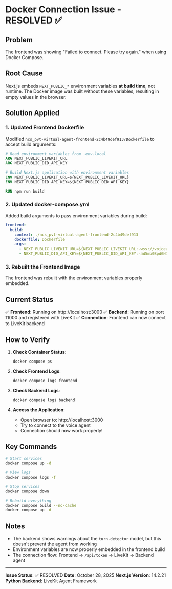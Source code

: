 # Docker Connection Issue - RESOLVED ✅

## Problem
The frontend was showing "Failed to connect. Please try again." when using Docker Compose.

## Root Cause
Next.js embeds `NEXT_PUBLIC_*` environment variables **at build time**, not runtime. The Docker image was built without these variables, resulting in empty values in the browser.

## Solution Applied

### 1. Updated Frontend Dockerfile
Modified `ncs_pvt-virtual-agent-frontend-2c4b49def913/Dockerfile` to accept build arguments:

```dockerfile
# Read environment variables from .env.local
ARG NEXT_PUBLIC_LIVEKIT_URL
ARG NEXT_PUBLIC_DID_API_KEY

# Build Next.js application with environment variables
ENV NEXT_PUBLIC_LIVEKIT_URL=${NEXT_PUBLIC_LIVEKIT_URL}
ENV NEXT_PUBLIC_DID_API_KEY=${NEXT_PUBLIC_DID_API_KEY}

RUN npm run build
```

### 2. Updated docker-compose.yml
Added build arguments to pass environment variables during build:

```yaml
frontend:
  build:
    context: ./ncs_pvt-virtual-agent-frontend-2c4b49def913
    dockerfile: Dockerfile
    args:
      - NEXT_PUBLIC_LIVEKIT_URL=${NEXT_PUBLIC_LIVEKIT_URL:-wss://voiceagesnt-i9430gnx.livekit.cloud}
      - NEXT_PUBLIC_DID_API_KEY=${NEXT_PUBLIC_DID_API_KEY:-aW5mb0BpdGN1cnZlcy5uZXQ:c88fS7UTHKIbU_Fwun9Bf}
```

### 3. Rebuilt the Frontend Image
The frontend was rebuilt with the environment variables properly embedded.

## Current Status

✅ **Frontend**: Running on http://localhost:3000
✅ **Backend**: Running on port 11000 and registered with LiveKit
✅ **Connection**: Frontend can now connect to LiveKit backend

## How to Verify

1. **Check Container Status**:
   ```bash
   docker compose ps
   ```

2. **Check Frontend Logs**:
   ```bash
   docker compose logs frontend
   ```

3. **Check Backend Logs**:
   ```bash
   docker compose logs backend
   ```

4. **Access the Application**:
   - Open browser to: http://localhost:3000
   - Try to connect to the voice agent
   - Connection should now work properly!

## Key Commands

```bash
# Start services
docker compose up -d

# View logs
docker compose logs -f

# Stop services
docker compose down

# Rebuild everything
docker compose build --no-cache
docker compose up -d
```

## Notes

- The backend shows warnings about the `turn-detector` model, but this doesn't prevent the agent from working
- Environment variables are now properly embedded in the frontend build
- The connection flow: Frontend → `/api/token` → LiveKit → Backend agent

---

**Issue Status**: ✅ RESOLVED
**Date**: October 28, 2025
**Next.js Version**: 14.2.21
**Python Backend**: LiveKit Agent Framework

